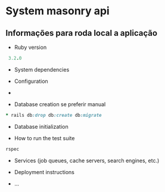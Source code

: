 # System masonry api

## Informações para roda local a aplicação



* Ruby version
```ruby
 3.2.0
```
* System dependencies

* Configuration
* 
* Database creation
  se preferir manual
````ruby
* rails db:drop db:create db:migrate
````
* Database initialization

* How to run the test suite
````ruby
rspec 
````
* Services (job queues, cache servers, search engines, etc.)

* Deployment instructions

* ...
